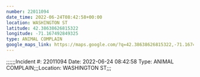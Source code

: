 ```yaml
---
number: 22011094
date_time: 2022-06-24T08:42:58+00:00
location: WASHINGTON ST
latitude: 42.38638626815322
longitude: -71.167492849325
type: ANIMAL COMPLAIN
google_maps_link: https://maps.google.com/?q=42.38638626815322,-71.167492849325
---
```


;;;;;;Incident #: 22011094  Date: 2022-06-24 08:42:58   Type: ANIMAL COMPLAIN;;;Location: WASHINGTON ST;;;
